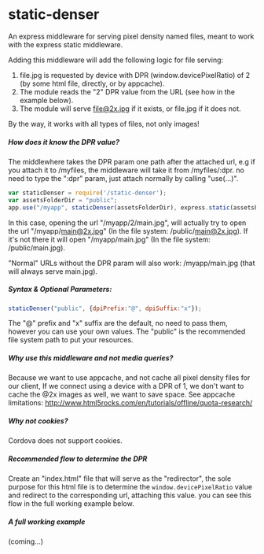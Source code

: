 # static-denser

An express middleware for serving pixel density named files, meant to work with the express static middleware.

Adding this middleware will add the following logic for file serving:

1. file.jpg is requested by device with DPR (window.devicePixelRatio) of 2 (by some html file, directly, or by appcache).
2. The module reads the "2" DPR value from the URL (see how in the example below).
3. The module will serve file@2x.jpg if it exists, or file.jpg if it does not.

By the way, it works with all types of files, not only images!

##### How does it know the DPR value?
The middlewhere takes the DPR param one path after the attached url,
e.g if you attach it to /myfiles, the middleware will take it from /myfiles/:dpr.
no need to type the ":dpr" param, just attach normally by calling "use(...)".

```javascript
var staticDenser = require('/static-denser');
var assetsFolderDir = "public";
app.use("/myapp", staticDenser(assetsFolderDir), express.static(assetsFolderDir,{}));
```

In this case, opening the url "/myapp/2/main.jpg",
will actually try to open the url "/myapp/main@2x.jpg" (In the file system: /public/main@2x.jpg).
If it's not there it will open "/myapp/main.jpg" (In the file system: /public/main.jpg).

"Normal" URLs without the DPR param will also work: /myapp/main.jpg (that will always serve main.jpg).

##### Syntax & Optional Parameters:
```javascript
staticDenser("public", {dpiPrefix:"@", dpiSuffix:"x"});
```
The "@" prefix and "x" suffix are the default, no need to pass them, however you can use your own values.
The "public" is the recommended file system path to put your resources.

##### Why use this middleware and not media queries?
Because we want to use appcache, and not cache all pixel density files for our client,
If we connect using a device with a DPR of 1, we don't want to cache the @2x images as well, we want to save space.
See appcache limitations: http://www.html5rocks.com/en/tutorials/offline/quota-research/

##### Why not cookies?
Cordova does not support cookies.

##### Recommended flow to determine the DPR
Create an "index.html" file that will serve as the "redirector", the sole purpose for this html file
is to determine the `window.devicePixelRatio` value and redirect to the corresponding url, attaching this value.
you can see this flow in the full working example below.

##### A full working example
(coming...)
